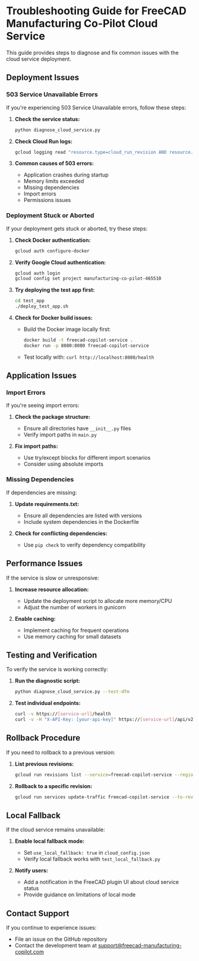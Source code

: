 # Troubleshooting Guide for FreeCAD Manufacturing Co-Pilot Cloud Service

This guide provides steps to diagnose and fix common issues with the cloud service deployment.

## Deployment Issues

### 503 Service Unavailable Errors

If you're experiencing 503 Service Unavailable errors, follow these steps:

1. **Check the service status:**
   ```bash
   python diagnose_cloud_service.py
   ```

2. **Check Cloud Run logs:**
   ```bash
   gcloud logging read "resource.type=cloud_run_revision AND resource.labels.service_name=freecad-copilot-service" --limit=50
   ```

3. **Common causes of 503 errors:**
   - Application crashes during startup
   - Memory limits exceeded
   - Missing dependencies
   - Import errors
   - Permissions issues

### Deployment Stuck or Aborted

If your deployment gets stuck or aborted, try these steps:

1. **Check Docker authentication:**
   ```bash
   gcloud auth configure-docker
   ```

2. **Verify Google Cloud authentication:**
   ```bash
   gcloud auth login
   gcloud config set project manufacturing-co-pilot-465510
   ```

3. **Try deploying the test app first:**
   ```bash
   cd test_app
   ./deploy_test_app.sh
   ```

4. **Check for Docker build issues:**
   - Build the Docker image locally first:
     ```bash
     docker build -t freecad-copilot-service .
     docker run -p 8080:8080 freecad-copilot-service
     ```
   - Test locally with: `curl http://localhost:8080/health`

## Application Issues

### Import Errors

If you're seeing import errors:

1. **Check the package structure:**
   - Ensure all directories have `__init__.py` files
   - Verify import paths in `main.py`

2. **Fix import paths:**
   - Use try/except blocks for different import scenarios
   - Consider using absolute imports

### Missing Dependencies

If dependencies are missing:

1. **Update requirements.txt:**
   - Ensure all dependencies are listed with versions
   - Include system dependencies in the Dockerfile

2. **Check for conflicting dependencies:**
   - Use `pip check` to verify dependency compatibility

## Performance Issues

If the service is slow or unresponsive:

1. **Increase resource allocation:**
   - Update the deployment script to allocate more memory/CPU
   - Adjust the number of workers in gunicorn

2. **Enable caching:**
   - Implement caching for frequent operations
   - Use memory caching for small datasets

## Testing and Verification

To verify the service is working correctly:

1. **Run the diagnostic script:**
   ```bash
   python diagnose_cloud_service.py --test-dfm
   ```

2. **Test individual endpoints:**
   ```bash
   curl -v https://[service-url]/health
   curl -v -H "X-API-Key: [your-api-key]" https://[service-url]/api/v2/analysis/dfm -d @test_payload.json
   ```

## Rollback Procedure

If you need to rollback to a previous version:

1. **List previous revisions:**
   ```bash
   gcloud run revisions list --service=freecad-copilot-service --region=asia-south1
   ```

2. **Rollback to a specific revision:**
   ```bash
   gcloud run services update-traffic freecad-copilot-service --to-revisions=REVISION_ID=100 --region=asia-south1
   ```

## Local Fallback

If the cloud service remains unavailable:

1. **Enable local fallback mode:**
   - Set `use_local_fallback: true` in `cloud_config.json`
   - Verify local fallback works with `test_local_fallback.py`

2. **Notify users:**
   - Add a notification in the FreeCAD plugin UI about cloud service status
   - Provide guidance on limitations of local mode

## Contact Support

If you continue to experience issues:

- File an issue on the GitHub repository
- Contact the development team at support@freecad-manufacturing-copilot.com
